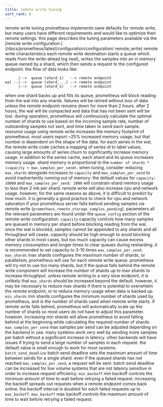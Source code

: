 ```yaml
---
title: remote write tuning
sort_rank: 8
---
```

remote write tuning
prometheus implements sane defaults for remote write, but many users have
different requirements and would like to optimize their remote settings.
this page describes the tuning parameters available via the [remote write
configuration.](/docs/prometheus/latest/configuration/configuration/
remote_write)
remote write characteristics
each remote write destination starts a queue which reads from the write-ahead
log (wal), writes the samples into an in memory queue owned by a shard, which
then sends a request to the configured endpoint. the flow of data looks like:
```
      |-->  queue (shard_1)   --> remote endpoint
wal --|-->  queue (shard_...) --> remote endpoint
      |-->  queue (shard_n)   --> remote endpoint
```
when one shard backs up and fills its queue, prometheus will block reading from
the wal into any shards. failures will be retried without loss of data unless
the remote endpoint remains down for more than 2 hours. after 2 hours, the wal
will be compacted and data that has not been sent will be lost.
during operation, prometheus will continuously calculate the optimal number of
shards to use based on the incoming sample rate, number of outstanding samples
not sent, and time taken to send each sample.
resource usage
using remote write increases the memory footprint of prometheus. most users
report ~25% increased memory usage, but that number is dependent on the shape
of the data. for each series in the wal, the remote write code caches a mapping
of series id to label values, causing large amounts of series churn to
significantly increase memory usage.
in addition to the series cache, each shard and its queue increases memory
usage. shard memory is proportional to the `number of shards * (capacity +
max_samples_per_send)`. when tuning, consider reducing `max_shards` alongside
increases to `capacity` and `max_samples_per_send` to avoid inadvertently
running out of memory. the default values for `capacity: 10000` and
`max_samples_per_send: 2000` will constrain shard memory usage to less than 2
mb per shard.
remote write will also increase cpu and network usage. however, for the same
reasons as above, it is difficult to predict by how much. it is generally a
good practice to check for cpu and network saturation if your prometheus server
falls behind sending samples via remote write
(`prometheus_remote_storage_samples_pending`).
parameters
all the relevant parameters are found under the `queue_config` section of the
remote write configuration.
`capacity`
capacity controls how many samples are queued in memory per shard before
blocking reading from the wal. once the wal is blocked, samples cannot be
appended to any shards and all throughput will cease.
capacity should be high enough to avoid blocking other shards in most
cases, but too much capacity can cause excess memory consumption and longer
times to clear queues during resharding. it is recommended to set capacity
to 3-10 times `max_samples_per_send`.
`max_shards`
max shards configures the maximum number of shards, or parallelism, prometheus
will use for each remote write queue. prometheus will try not to use too many
shards, but if the queue falls behind the remote write component will increase
the number of shards up to max shards to increase throughput. unless remote
writing to a very slow endpoint, it is unlikely that `max_shards` should be
increased beyond the default. however, it may be necessary to reduce max shards
if there is potential to overwhelm the remote endpoint, or to reduce memory
usage when data is backed up.
`min_shards`
min shards configures the minimum number of shards used by prometheus, and is
the number of shards used when remote write starts. if remote write falls
behind, prometheus will automatically scale up the number of shards so most
users do not have to adjust this parameter. however, increasing min shards will
allow prometheus to avoid falling behind at the beginning while calculating the
required number of shards.
`max_samples_per_send`
max samples per send can be adjusted depending on the backend in use. many
systems work very well by sending more samples per batch without a significant
increase in latency. other backends will have issues if trying to send a large
number of samples in each request. the default value is small enough to work for
most systems.
`batch_send_deadline`
batch send deadline sets the maximum amount of time between sends for a single
shard. even if the queued shards has not reached `max_samples_per_send`, a
request will be sent. batch send deadline can be increased for low volume
systems that are not latency sensitive in order to increase request efficiency.
`min_backoff`
min backoff controls the minimum amount of time to wait before retrying a failed
request. increasing the backoff spreads out requests when a remote endpoint
comes back online. the backoff interval is doubled for each failed requests up
to `max_backoff`.
`max_backoff`
max backoff controls the maximum amount of time to wait before retrying a failed
request.